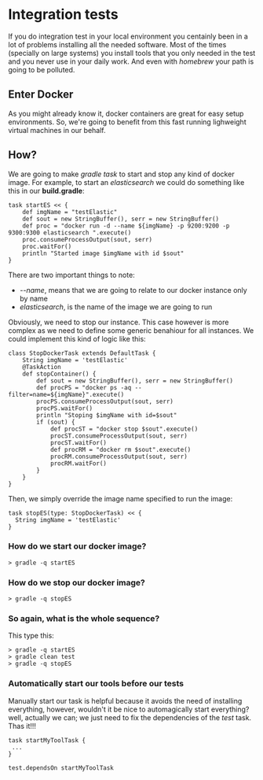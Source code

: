 # Integration tests

If you do integration test in your local environment you centainly been in a lot of problems installing all the needed software. Most of the times (specially on large systems) you install tools that you only needed in the test and you never use in your daily work. And even with _homebrew_ your path is going to be polluted.

## Enter Docker

As you might already know it, docker containers are great for easy setup environments. So, we're going to benefit from this fast running lighweight virtual machines in our behalf.

## How?

We are going to make _gradle task_ to start and stop any kind of docker image. For example, to start an _elasticsearch_ we could do something like this in our __build.gradle__:

```
task startES << {
    def imgName = "testElastic"
    def sout = new StringBuffer(), serr = new StringBuffer()
    def proc = "docker run -d --name ${imgName} -p 9200:9200 -p 9300:9300 elasticsearch ".execute()
    proc.consumeProcessOutput(sout, serr)
    proc.waitFor()
    println "Started image $imgName with id $sout"
}
```

There are two important things to note:
* _--name_, means that we are going to relate to our docker instance only by name
* _elasticsearch_, is the name of the image we are going to run

Obviously, we need to stop our instance. This case however is more complex as we need to define some generic benahiour for all instances. We could implement this kind of logic like this:

```
class StopDockerTask extends DefaultTask {
    String imgName = 'testElastic'
    @TaskAction
    def stopContainer() {
        def sout = new StringBuffer(), serr = new StringBuffer()
        def procPS = "docker ps -aq --filter=name=${imgName}".execute()
        procPS.consumeProcessOutput(sout, serr)
        procPS.waitFor()
        println "Stoping $imgName with id=$sout"
        if (sout) {
            def procST = "docker stop $sout".execute()
            procST.consumeProcessOutput(sout, serr)
            procST.waitFor()
            def procRM = "docker rm $sout".execute()
            procRM.consumeProcessOutput(sout, serr)
            procRM.waitFor()
        }
    }
}
```

Then, we simply override the image name specified to run the image:

```
task stopES(type: StopDockerTask) << {
  String imgName = 'testElastic'
}
```

### How do we start our docker image?

```
> gradle -q startES
```

### How do we stop our docker image?

```
> gradle -q stopES
```

### So again, what is the whole sequence?

This type this:

```
> gradle -q startES
> gradle clean test
> gradle -q stopES
```

### Automatically start our tools before our tests

Manually start our task is helpful because it avoids the need of installing everything, however, wouldn't it be nice to automagically start everything? well, actually we can; we just need to fix the dependencies of the _test_ task. Thas it!!!

```
task startMyToolTask {
 ...
}

test.dependsOn startMyToolTask
```
